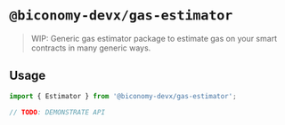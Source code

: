 # `@biconomy-devx/gas-estimator`

> WIP: Generic gas estimator package to estimate gas on your smart contracts in many generic ways.

## Usage

```typescript
import { Estimator } from '@biconomy-devx/gas-estimator';

// TODO: DEMONSTRATE API
```
